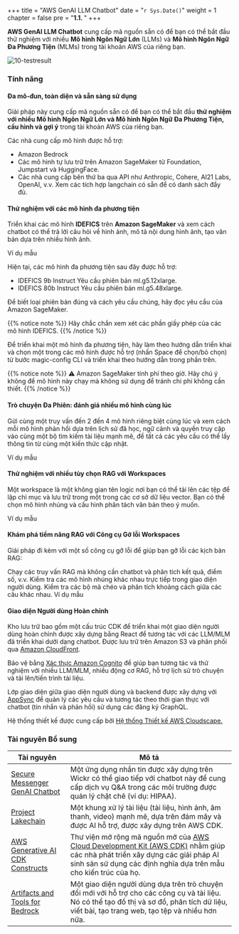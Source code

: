 +++
title = "AWS GenAI LLM Chatbot"
date = "`r Sys.Date()`"
weight = 1
chapter = false
pre = "<b>1.1. </b>"
+++

**AWS GenAI LLM Chatbot** cung cấp mã nguồn sẵn có để bạn có thể bắt đầu thử nghiệm với nhiều **Mô hình Ngôn Ngữ Lớn** (LLMs) và **Mô hình Ngôn Ngữ Đa Phương Tiện** (MLMs) trong tài khoản AWS của riêng bạn.

![10-testresult](/Deploying-a-Multi-Model-and-Multi-RAG-Powered-Chatbot-Using-AWS-CDK-on-AWS/images/10-testresult/003-10-testresult.png?width=90pc)

### Tính năng
#### Đa mô-đun, toàn diện và sẵn sàng sử dụng
Giải pháp này cung cấp mã nguồn sẵn có để bạn có thể bắt đầu **thử nghiệm với nhiều Mô hình Ngôn Ngữ Lớn và Mô hình Ngôn Ngữ Đa Phương Tiện, cấu hình và gợi ý** trong tài khoản AWS của riêng bạn.

Các nhà cung cấp mô hình được hỗ trợ:

- Amazon Bedrock
- Các mô hình tự lưu trữ trên Amazon SageMaker từ Foundation, Jumpstart và HuggingFace.
- Các nhà cung cấp bên thứ ba qua API như Anthropic, Cohere, AI21 Labs, OpenAI, v.v. Xem các tích hợp langchain có sẵn để có danh sách đầy đủ.

#### Thử nghiệm với các mô hình đa phương tiện
Triển khai các mô hình **IDEFICS** trên **Amazon SageMaker** và xem cách chatbot có thể trả lời câu hỏi về hình ảnh, mô tả nội dung hình ảnh, tạo văn bản dựa trên nhiều hình ảnh.

Ví dụ mẫu

Hiện tại, các mô hình đa phương tiện sau đây được hỗ trợ:

- IDEFICS 9b Instruct
Yêu cầu phiên bản ml.g5.12xlarge.
- IDEFICS 80b Instruct
Yêu cầu phiên bản ml.g5.48xlarge.

Để biết loại phiên bản đúng và cách yêu cầu chúng, hãy đọc yêu cầu của Amazon SageMaker.

{{% notice note %}}
Hãy chắc chắn xem xét các phần giấy phép của các mô hình IDEFICS.
{{% /notice %}}

Để triển khai một mô hình đa phương tiện, hãy làm theo hướng dẫn triển khai và chọn một trong các mô hình được hỗ trợ (nhấn Space để chọn/bỏ chọn) từ bước magic-config CLI và triển khai theo hướng dẫn trong phần trên.

{{% notice note %}}
⚠️ Amazon SageMaker tính phí theo giờ. Hãy chú ý không để mô hình này chạy mà không sử dụng để tránh chi phí không cần thiết.
{{% /notice %}}

#### Trò chuyện Đa Phiên: đánh giá nhiều mô hình cùng lúc
Gửi cùng một truy vấn đến 2 đến 4 mô hình riêng biệt cùng lúc và xem cách mỗi mô hình phản hồi dựa trên lịch sử đã học, ngữ cảnh và quyền truy cập vào cùng một bộ tìm kiếm tài liệu mạnh mẽ, để tất cả các yêu cầu có thể lấy thông tin từ cùng một kiến thức cập nhật.

Ví dụ mẫu

#### Thử nghiệm với nhiều tùy chọn RAG với Workspaces
Một workspace là một không gian tên logic nơi bạn có thể tải lên các tệp để lập chỉ mục và lưu trữ trong một trong các cơ sở dữ liệu vector. Bạn có thể chọn mô hình nhúng và cấu hình phân tách văn bản theo ý muốn.

Ví dụ mẫu

#### Khám phá tiềm năng RAG với Công cụ Gỡ lỗi Workspaces
Giải pháp đi kèm với một số công cụ gỡ lỗi để giúp bạn gỡ lỗi các kịch bản RAG:

Chạy các truy vấn RAG mà không cần chatbot và phân tích kết quả, điểm số, v.v.
Kiểm tra các mô hình nhúng khác nhau trực tiếp trong giao diện người dùng.
Kiểm tra các bộ mã chéo và phân tích khoảng cách giữa các câu khác nhau.
Ví dụ mẫu

#### Giao diện Người dùng Hoàn chỉnh
Kho lưu trữ bao gồm một cấu trúc CDK để triển khai một giao diện người dùng hoàn chỉnh được xây dựng bằng React để tương tác với các LLM/MLM đã triển khai dưới dạng chatbot. Được lưu trữ trên Amazon S3 và phân phối qua [Amazon CloudFront](https://aws.amazon.com/cloudfront/).

Bảo vệ bằng [Xác thực Amazon Cognito](https://aws.amazon.com/cognito/) để giúp bạn tương tác và thử nghiệm với nhiều LLM/MLM, nhiều động cơ RAG, hỗ trợ lịch sử trò chuyện và tải lên/tiến trình tài liệu.

Lớp giao diện giữa giao diện người dùng và backend được xây dựng với [AppSync](https://cloudscape.design/) để quản lý các yêu cầu và tương tác theo thời gian thực với chatbot (tin nhắn và phản hồi) sử dụng các đăng ký GraphQL.

Hệ thống thiết kế được cung cấp bởi [Hệ thống Thiết kế AWS Cloudscape.](https://cloudscape.design/)

### Tài nguyên Bổ sung

| Tài nguyên                                | Mô tả                                                                                                                                                       |
|-------------------------------------------|------------------------------------------------------------------------------------------------------------------------------------------------------------|
| [Secure Messenger GenAI Chatbot](https://github.com/aws-samples/secure-messenger-genai-chatbot) | Một ứng dụng nhắn tin được xây dựng trên Wickr có thể giao tiếp với chatbot này để cung cấp dịch vụ Q&A trong các môi trường được quản lý chặt chẽ (ví dụ: HIPAA). |
| [Project Lakechain](https://github.com/awslabs/project-lakechain)             | Một khung xử lý tài liệu (tài liệu, hình ảnh, âm thanh, video) mạnh mẽ, dựa trên đám mây và được AI hỗ trợ, được xây dựng trên AWS CDK.                       |
| [AWS Generative AI CDK Constructs](https://github.com/awslabs/generative-ai-cdk-constructs/) | Thư viện mở rộng mã nguồn mở của [AWS Cloud Development Kit (AWS CDK)](https://docs.aws.amazon.com/cdk/v2/guide/home.html) nhằm giúp các nhà phát triển xây dựng các giải pháp AI sinh sản sử dụng các định nghĩa dựa trên mẫu cho kiến trúc của họ. |
| [Artifacts and Tools for Bedrock](https://github.com/aws-samples/artifacts-and-tools-for-bedrock) | Một giao diện người dùng dựa trên trò chuyện đổi mới với hỗ trợ cho các công cụ và tài liệu. Nó có thể tạo đồ thị và sơ đồ, phân tích dữ liệu, viết bài, tạo trang web, tạo tệp và nhiều hơn nữa. |